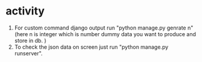 # activity

1. For custom command django output run "python manage.py genrate n" (here n is integer which is number dummy data you want to produce and store in db. )
2. To check the json data on screen just run "python manage.py runserver".
